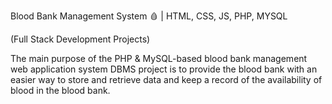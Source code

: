 Blood Bank Management System 🩸 | HTML, CSS, JS, PHP, MYSQL

(Full Stack Development Projects)

The main purpose of the PHP & MySQL-based blood bank management web application system DBMS project is to provide the blood bank with an easier way to store and retrieve data and keep a record of the availability of blood in the blood bank.
